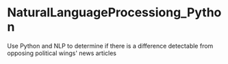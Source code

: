 # NaturalLanguageProcessiong_Python
Use Python and NLP to determine if there is a difference detectable from opposing political wings' news articles
